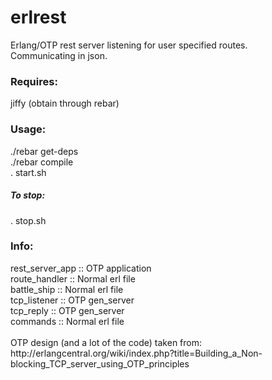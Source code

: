 erlrest
=======

Erlang/OTP rest server listening for user specified routes.
<br/>
Communicating in json.
<h3>Requires:</h3>
jiffy (obtain through rebar)
<h3>Usage:</h3>
./rebar get-deps<br/>
./rebar compile
<br/>
. start.sh
<h5>To stop:</h5>
. stop.sh
<h3>Info:</h3>
rest_server_app :: OTP application<br/>
route_handler   :: Normal erl file<br/>
battle_ship     :: Normal erl file<br/>
tcp_listener    :: OTP gen_server<br/>
tcp_reply       :: OTP gen_server<br/>
commands        :: Normal erl file<br/>
<br/>
OTP design (and a lot of the code) taken from:<br/>
http://erlangcentral.org/wiki/index.php?title=Building_a_Non-blocking_TCP_server_using_OTP_principles
